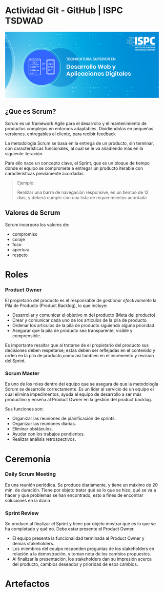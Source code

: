 # Actividad Git - GitHub | ISPC TSDWAD

![Tecnicatura Superior en Desarrollo Web y Aplicaciones Digitales](./ispc.png)

## ¿Que es Scrum?

Scrum es un framework Agile para el desarrollo y el mantenimiento de productos complejos en entornos adaptables. Dividiendolos en pequeñas versiones, entregables al cliente, para recibir feedback

La metodología Scrum se basa en la entrega de un producto, sin terminar, con características funcionales, al cual se le va añadiendo más en la siguiente iteración.

Para ello nace un concepto clave, el Sprint, que es un bloque de tiempo donde el equipo se compromete a entregar un producto iterable con características previamente acordadas

> Ejemplo:
>
> Realizar una barra de navegación responsive, en un tiempo de 12 días, y deberá cumplir con una lista de requerimientos acordada

## Valores de Scrum

Scrum incorpora los valores de:

- compromiso
- coraje
- foco
- apertura
- respeto

# Roles

<!-- Rol Product Owner -->

### Product Owner

El propietario del producto es el responsable de _gestionar efectivamente_ la Pila de Producto (Product Backlog), lo que incluye:

- Desarrollar y comunicar el objetivo m del producto (Meta del producto).
- Crear y comunicar cada uno de los articulos de la pila de producto.
- Ordenar los articulos de la pila de producto siguiendo alguna prioridad.
- Asegurar que la pila de producto sea transparente, visible y comprensible.

Es importante resaltar que al tratarse de el propietario del producto sus decisiones deben respetarse; estas deben ser reflejadas en el contenido y orden en la pila de producto,como asi tambien en el incremento y revision del Sprint.

<!-- Rol Scrum Master -->

### Scrum Master

Es uno de los roles dentro del equipo que se asegura de que la metodología Scrum se desarrolle correctamente. Es un líder al servicio de un equipo el cual elimina impedimentos, ayuda al equipo de desarrollo a ser más productivo y enseña al Product Owner en la gestión del product backlog.

Sus funciones son:

- Organizar las reuniones de planificación de sprints.
- Organizar las reuniones diarias.
- Eliminar obstáculos.
- Ayudar con los trabajos pendientes.
- Realizar análisis retrospectivos.
<!-- Rol Scrum Team -->

# Ceremonia

<!-- Ceremonia Sprint Planning-->

### Daily Scrum Meeting

Es una reunión periódica. Se produce diariamente, y tiene un máximo de
20 min. de duración. Tiene por objeto tratar qué es lo que se hizo, qué se va a hacer y
qué problemas se han encontrado, esto a fines de encontrar soluciones en la diaria

<!-- Ceremonia Daily Scrum-->

<!-- Ceremonia Sprint Review-->
### Sprint Review

Se produce al finalizar el Sprint y
tiene por objeto mostrar qué es lo que se ha completado y qué no. Debe estar presente el
Product Owner.

- El equipo presenta la funcionalidad terminada al Product Owner y demás
stakeholders.
- Los miembros del equipo responden preguntas de los stakeholders en relación a la
demostración, y toman nota de los cambios propuestos.
- Al finalizar la presentación, los stakeholders dan su impresión acerca del producto, cambios deseados y
prioridad de esos cambios.


<!-- Ceremonia Sprint Retrospective-->

# Artefactos

<!-- Artefacto Product Backlog -->

<!-- Artefacto Sprint Backlog -->

<!-- Artefacto Impediments Backlog -->

<!-- Artefacto Burndown Chart -->
